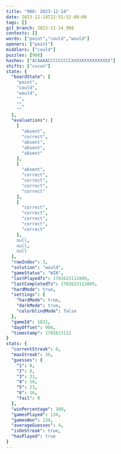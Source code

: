 ```yaml
---
title: "908: 2023-12-14"
date: 2023-12-14T22:51:52-08:00
tags: []
git_branch: 2023-12-14_908
contests: []
words: ["point","could","would"]
openers: ["point"]
middlers: ["could"]
puzzles: [908]
hashes: ["ACAAAACCCCCCCCCXXXXXXXXXXXXXXX"]
shifts: ["cvcun"]
state: {
  "boardState": [
    "point",
    "could",
    "would",
    "",
    "",
    ""
  ],
  "evaluations": [
    [
      "absent",
      "correct",
      "absent",
      "absent",
      "absent"
    ],
    [
      "absent",
      "correct",
      "correct",
      "correct",
      "correct"
    ],
    [
      "correct",
      "correct",
      "correct",
      "correct",
      "correct"
    ],
    null,
    null,
    null
  ],
  "rowIndex": 3,
  "solution": "would",
  "gameStatus": "WIN",
  "lastPlayedTs": 1702623112809,
  "lastCompletedTs": 1702623112809,
  "hardMode": true,
  "settings": {
    "hardMode": true,
    "darkMode": true,
    "colorblindMode": false
  },
  "gameId": 1021,
  "dayOffset": 908,
  "timestamp": 1702623112
}
stats: {
  "currentStreak": 6,
  "maxStreak": 36,
  "guesses": {
    "1": 0,
    "2": 8,
    "3": 31,
    "4": 56,
    "5": 23,
    "6": 16,
    "fail": 0
  },
  "winPercentage": 100,
  "gamesPlayed": 134,
  "gamesWon": 134,
  "averageGuesses": 4,
  "isOnStreak": true,
  "hasPlayed": true
}
---
```

<!-- more -->
